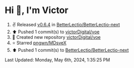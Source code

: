<h1>Hi 👋, I'm Victor </h1>

<!--RECENT_ACTIVITY:start-->
1. ✌️ Released [v0.6.4](https://github.com/BetterLectio/BetterLectio-next/releases/tag/v0.6.4) in [BetterLectio/BetterLectio-next](https://github.com/BetterLectio/BetterLectio-next)<br>
2. ⬆️ Pushed 1 commit(s) to [victorDigital/voe](https://github.com/victorDigital/voe)<br>
3. 📔 Created new repository [victorDigital/voe](https://github.com/victorDigital/voe)<br>
4. ⭐ Starred [pngwn/MDsveX](https://github.com/pngwn/MDsveX)<br>
5. ⬆️ Pushed 1 commit(s) to [BetterLectio/BetterLectio-next](https://github.com/BetterLectio/BetterLectio-next)<br>
<!--RECENT_ACTIVITY:end-->

<!--RECENT_ACTIVITY:last_update-->
Last Updated: Monday, May 6th, 2024, 1:35:25 PM
<!--RECENT_ACTIVITY:last_update_end-->
